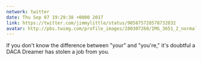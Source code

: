 ```yaml
---
network: twitter
date: Thu Sep 07 19:29:38 +0000 2017
link: https://twitter.com/jimmylittle/status/905875728578732032
avatar: http://pbs.twimg.com/profile_images/280307260/IMG_3651_2_normal.jpg
---
```


If you don't know the difference between "your" and "you're," it's doubtful a DACA Dreamer has stolen a job from you.
